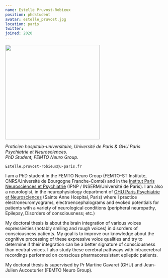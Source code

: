 ```yaml
---
name: Estelle Pruvost-Robieux
position: phdstudent
avatar: estelle_pruvost.jpg
location: paris
twitter: 
joined: 2020
---
```


<img width="300" src="{{site.baseurl}}/images/people/{{page.avatar}}" data-action="zoom">

_Praticien hospitalo-universitaire, Université de Paris & GHU Paris Psychiatrie et Neurosciences._<br>
_PhD Student, FEMTO Neuro Group._ <br>

<i class="fa fa-envelope-o"></i> `Estelle.pruvost-robieux@u-paris.fr` <br>

I am a PhD student in the FEMTO Neuro Group (FEMTO-ST Institute, CNRS/Université de Bourgogne Franche-Comté) and in the [Institut Paris Neurosciences et Psychiatrie](https://ipnp.paris5.inserm.fr/) (IPNP / INSERM/Université de Paris). I am also a neurologist, in the neurophysiology department of [GHU Paris Psychiatrie et Neurosciences](https://www.ghu-paris.fr/en) (Sainte Anne Hospital, Paris) where I practice electroneuromyograms, electroencephalograms and evoked potentials for patients with a variety of neurological conditions (peripheral neuropathy, Epilepsy, Disorders of consciousness; etc.)

My doctoral thesis is about the brain integration of various voices expressivities (notably smiling and rough voices) in disorders of consciousness patients. My goal is to improve our knowledge about the cognitive processing of these expressive voice qualities and try to determine if their integration can be a better signature of consciousness than neutral voices. I also study these cerebral pathways with intracerebral recordings performed on conscious pharmacoresistant epileptic patients.

My doctoral thesis is supervised by Pr Martine Gavaret (GHU) and Jean-Julien Aucouturier (FEMTO Neuro Group).

<!-- <i class="fa fa-bar-chart-o" /> [Google Scholar](https://scholar.google.com/citations?user=jnST06UAAAAJ) <br>
<i class="fa fa-github" /> [Github](https://github.com/jjau) <br>
<i class="fa fa-twitter" /> [Twitter](https://twitter.com/jjtokyo) <br>-->
